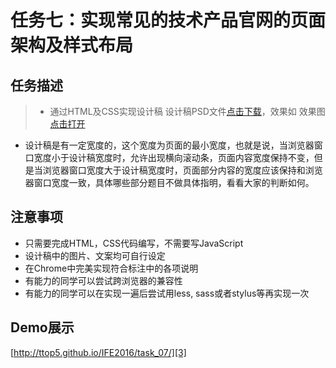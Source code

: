 # 任务七：实现常见的技术产品官网的页面架构及样式布局

## 任务描述

> * 通过HTML及CSS实现设计稿 设计稿PSD文件[点击下载][1]，效果如 效果图[点击打开][2]
* 设计稿是有一定宽度的，这个宽度为页面的最小宽度，也就是说，当浏览器窗口宽度小于设计稿宽度时，允许出现横向滚动条，页面内容宽度保持不变，但是当浏览器窗口宽度大于设计稿宽度时，页面部分内容的宽度应该保持和浏览器窗口宽度一致，具体哪些部分题目不做具体指明，看看大家的判断如何。

## 注意事项

* 只需要完成HTML，CSS代码编写，不需要写JavaScript
* 设计稿中的图片、文案均可自行设定
* 在Chrome中完美实现符合标注中的各项说明
* 有能力的同学可以尝试跨浏览器的兼容性
* 有能力的同学可以在实现一遍后尝试用less, sass或者stylus等再实现一次

## Demo展示

[http://ttop5.github.io/IFE2016/task_07/][3]


[1]: http://7xrp04.com1.z0.glb.clouddn.com/task_1_7_1.psd
[2]: http://7xrp04.com1.z0.glb.clouddn.com/task_1_7_2.jpg
[3]: http://ttop5.github.io/IFE2016/task_07/
